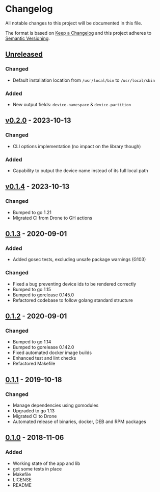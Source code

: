 # Changelog

All notable changes to this project will be documented in this file.

The format is based on [Keep a Changelog](http://keepachangelog.com/en/1.0.0/)
and this project adheres to [Semantic Versioning](http://semver.org/spec/v2.0.0.html).

## [Unreleased]

### Changed

- Default installation location from `/usr/local/bin` to `/usr/local/sbin`

### Added

- New output fields: `device-namespace` & `device-partition`

## [v0.2.0] - 2023-10-13

### Changed

- CLI options implementation (no impact on the library though)

### Added

- Capability to output the device name instead of its full local path

## [v0.1.4] - 2023-10-13

### Changed

- Bumped to go 1.21
- Migrated CI from Drone to GH actions

## [0.1.3] - 2020-09-01

### Added

- Added gosec tests, excluding unsafe package warnings (G103)

### Changed

- Fixed a bug preventing device ids to be rendered correctly
- Bumped to go 1.15
- Bumped to gorelease 0.145.0
- Refactored codebase to follow golang standard structure

## [0.1.2] - 2020-09-01

### Changed

- Bumped to go 1.14
- Bumped to gorelease 0.142.0
- Fixed automated docker image builds
- Enhanced test and lint checks
- Refactored Makefile

## [0.1.1] - 2019-10-18

### Changed

- Manage dependencies using gomodules
- Upgraded to go 1.13
- Migrated CI to Drone
- Automated release of binaries, docker, DEB and RPM packages

## [0.1.0] - 2018-11-06

### Added

- Working state of the app and lib
- got some tests in place
- Makefile
- LICENSE
- README

[Unreleased]: https://github.com/mvisonneau/go-ebsnvme/compare/0.1.3...HEAD
[v0.2.0]: https://github.com/mvisonneau/go-ebsnvme/tree/0.1.3
[v0.1.4]: https://github.com/mvisonneau/go-ebsnvme/tree/0.1.3
[0.1.3]: https://github.com/mvisonneau/go-ebsnvme/tree/0.1.3
[0.1.2]: https://github.com/mvisonneau/go-ebsnvme/tree/0.1.2
[0.1.1]: https://github.com/mvisonneau/go-ebsnvme/tree/0.1.1
[0.1.0]: https://github.com/mvisonneau/go-ebsnvme/tree/0.1.0
